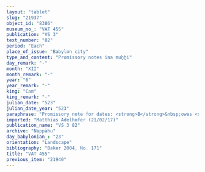 ```yaml
---
layout: "tablet"
slug: "21937"
object_id: "8386"
museum_no_: "VAT 455"
publication: "VS 3"
text_number: "82"
period: "Each"
place_of_issue: "Babylon city"
type_and_content: "Promissory notes ina muẖẖi"
day_remark: "-"
month: "XII"
month_remark: "-"
year: "6"
year_remark: "-"
king: "Cam"
king_remark: "-"
julian_date: "523"
julian_date_year: "523"
paraphrase: "Promissory note for dates: <strong>B</strong>&nbsp;owes <strong>A </strong>2;2 kor of dates. He is to pay in Arahsamnu (VIII). <strong>C</strong> vouches for the payment. 2 witnesses and the scribe (Nab&ucirc;-nādin-ahhi/Tē&scaron;&icirc;-ēṭir//&Scaron;a-ṭābti&scaron;u).<br /> &nbsp;<br /> <strong>A</strong>&nbsp;= Iddin-Nab&ucirc;/Nab&ucirc;-bān-zēri//Nappāhu; <strong>B</strong> = &Scaron;umu-ukīn(?)/Taqī&scaron;-Gula; <strong>C</strong>&nbsp;= Itti-Nab&ucirc;-balāṭu/Tē&scaron;&icirc;-ēṭir<br /> &nbsp;"
imported: "Matthias Adelhofer (21/02/17)"
publication_name: "VS 3 82"
archive: "Nappāhu"
day_babylonian_: "23"
orientation: "Landscape"
bibliography: "Baker 2004, No. 171"
title: "VAT 455"
previous_item: "21940"
---
```

